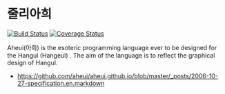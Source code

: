 # 줄리아희

[![Build Status](https://api.travis-ci.org/wookay/Aheui.jl.svg?branch=master)](https://travis-ci.org/wookay/Aheui.jl)
[![Coverage Status](https://coveralls.io/repos/wookay/Aheui.jl/badge.svg?branch=master&service=github)](https://coveralls.io/github/wookay/Aheui.jl?branch=master)


Aheui(아희) is the esoteric programming language ever to be designed for the Hangul (Hangeul) . The aim of the language is to reflect the graphical design of Hangul.
- https://github.com/aheui/aheui.github.io/blob/master/_posts/2006-10-27-specification.en.markdown
